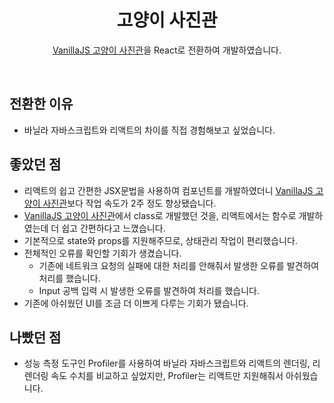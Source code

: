 <h1 align="center">고양이 사진관</h1>
<p align="center"><a href="https://github.com/geunu97/Repository_VanillaJS_Cat">VanillaJS 고양이 사진관</a>을 React로 전환하여 개발하였습니다.</p>

<br>

## 전환한 이유

- 바닐라 자바스크립트와 리액트의 차이를 직접 경험해보고 싶었습니다.

## 좋았던 점

- 리액트의 쉽고 간편한 JSX문법을 사용하여 컴포넌트를 개발하였더니 <a href="https://github.com/geunu97/Repository_VanillaJS_Cat">VanillaJS 고양이 사진관</a>보다 작업 속도가 2주 정도 향상됐습니다.
- <a href="https://github.com/geunu97/Repository_VanillaJS_Cat">VanillaJS 고양이 사진관</a>에서 class로 개발했던 것을, 리액트에서는 함수로 개발하였는데 더 쉽고 간편하다고 느꼈습니다.
- 기본적으로 state와 props를 지원해주므로, 상태관리 작업이 편리했습니다.
- 전체적인 오류를 확인할 기회가 생겼습니다.
  - 기존에 네트워크 요청의 실패에 대한 처리를 안해줘서 발생한 오류를 발견하여 처리를 했습니다.
  - Input 공백 입력 시 발생한 오류를 발견하여 처리를 했습니다.
- 기존에 아쉬웠던 UI를 조금 더 이쁘게 다루는 기회가 됐습니다.

## 나빴던 점

- 성능 측정 도구인 Profiler를 사용하여 바닐라 자바스크립트와 리액트의 렌더링, 리렌더링 속도 수치를 비교하고 싶었지만, Profiler는 리액트만 지원해줘서 아쉬웠습니다.
